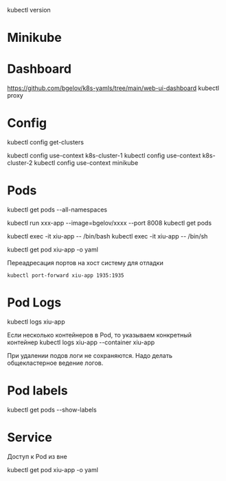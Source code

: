 kubectl version

# Minikube

# Dashboard
https://github.com/bgelov/k8s-yamls/tree/main/web-ui-dashboard
kubectl proxy

# Config
kubectl config get-clusters

kubectl config use-context k8s-cluster-1
kubectl config use-context k8s-cluster-2
kubectl config use-context minikube

# Pods

kubectl get pods --all-namespaces 

kubectl run xxx-app --image=bgelov/xxxx --port 8008
kubectl get pods 


kubectl exec -it xiu-app -- /bin/bash
kubectl exec -it xiu-app -- /bin/sh

kubectl get pod xiu-app -o yaml

Переадресация портов на хост систему для отладки
```
kubectl port-forward xiu-app 1935:1935
```

# Pod Logs

kubectl logs xiu-app

Если несколько контейнеров в Pod, то указываем конкретный контейнер
kubectl logs xiu-app --container xiu-app

При удалении подов логи не сохраняются. Надо делать общекластерное ведение логов.


# Pod labels

kubectl get pods --show-labels


# Service
Доступ к Pod из вне






kubectl get pod xiu-app -o yaml
